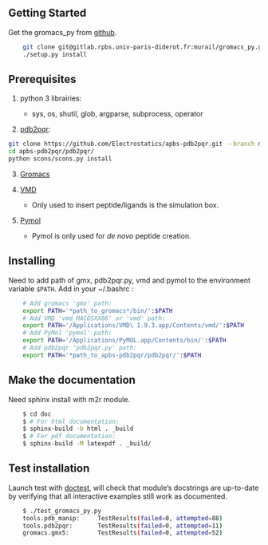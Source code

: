 
## Getting Started

Get the gromacs_py from [github](https://gitlab.rpbs.univ-paris-diderot.fr).

```bash
	git clone git@gitlab.rpbs.univ-paris-diderot.fr:murail/gromacs_py.git
	./setup.py install
```



## Prerequisites

1. python 3 librairies:  
	* sys, os, shutil, glob, argparse, subprocess, operator

2. [pdb2pqr](http://www.poissonboltzmann.org/):
```bash
git clone https://github.com/Electrostatics/apbs-pdb2pqr.git --branch master --depth=1
cd apbs-pdb2pqr/pdb2pqr/
python scons/scons.py install
```

3.  [Gromacs](http://www.gromacs.org/)

4.  [VMD](http://www.ks.uiuc.edu/Research/vmd/)
	* Only used to insert peptide/ligands is the simulation box.

5.  [Pymol](https://pymol.org/2/)
	* Pymol is only used for *de novo* peptide creation.



## Installing

Need to add path of gmx, pdb2pqr.py, vmd and pymol to the environment variable ``$PATH``.
Add in your ~/.bashrc :

```bash
	# Add gromacs 'gmx' path:
	export PATH='*path_to_gromacs*/bin/':$PATH
	# Add VMD 'vmd_MACOSXX86' or 'vmd' path:
	export PATH='/Applications/VMD\ 1.9.3.app/Contents/vmd/':$PATH
	# Add PyMol 'pymol' path:
	export PATH='/Applications/PyMOL.app/Contents/bin/':$PATH
	# Add pdb2pqr 'pdb2pqr.py' path:
	export PATH='*path_to_apbs-pdb2pqr/pdb2pqr/':$PATH
```


## Make the documentation

Need sphinx install with m2r module.

```bash
	$ cd doc
	$ # For html documentation:
	$ sphinx-build -b html . _build
	$ # For pdf documentation:
	$ sphinx-build -M latexpdf . _build/
```

## Test installation

Launch test with [doctest](https://docs.python.org/3/library/doctest.html), will check that module’s docstrings are up-to-date by verifying that all interactive examples still work as documented.

```bash
	$ ./test_gromacs_py.py
	tools.pdb_manip:	 TestResults(failed=0, attempted=88)
	tools.pdb2pqr:  	 TestResults(failed=0, attempted=11)
	gromacs.gmx5:    	 TestResults(failed=0, attempted=52)
```


